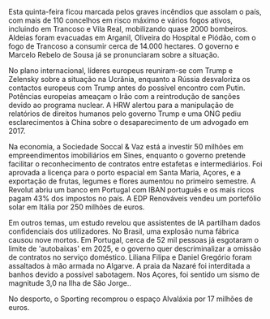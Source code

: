 Esta quinta-feira ficou marcada pelos graves incêndios que assolam o país, com mais de 110 concelhos em risco máximo e vários fogos ativos, incluindo em Trancoso e Vila Real, mobilizando quase 2000 bombeiros. Aldeias foram evacuadas em Arganil, Oliveira do Hospital e Piódão, com o fogo de Trancoso a consumir cerca de 14.000 hectares. O governo e Marcelo Rebelo de Sousa já se pronunciaram sobre a situação.

No plano internacional, líderes europeus reuniram-se com Trump e Zelensky sobre a situação na Ucrânia, enquanto a Rússia desvaloriza os contactos europeus com Trump antes do possível encontro com Putin. Potências europeias ameaçam o Irão com a reintrodução de sanções devido ao programa nuclear. A HRW alertou para a manipulação de relatórios de direitos humanos pelo governo Trump e uma ONG pediu esclarecimentos à China sobre o desaparecimento de um advogado em 2017.

Na economia, a Sociedade Soccal & Vaz está a investir 50 milhões em empreendimentos imobiliários em Sines, enquanto o governo pretende facilitar o reconhecimento de contratos entre estafetas e intermediários. Foi aprovada a licença para o porto espacial em Santa Maria, Açores, e a exportação de frutas, legumes e flores aumentou no primeiro semestre. A Revolut abriu um banco em Portugal com IBAN português e os mais ricos pagam 43% dos impostos no país. A EDP Renováveis vendeu um portefólio solar em Itália por 250 milhões de euros.

Em outros temas, um estudo revelou que assistentes de IA partilham dados confidenciais dos utilizadores. No Brasil, uma explosão numa fábrica causou nove mortos. Em Portugal, cerca de 52 mil pessoas já esgotaram o limite de 'autobaixas' em 2025, e o governo quer descriminalizar a omissão de contratos no serviço doméstico. Liliana Filipa e Daniel Gregório foram assaltados à mão armada no Algarve. A praia da Nazaré foi interditada a banhos devido a possível sabotagem. Nos Açores, foi sentido um sismo de magnitude 3,0 na Ilha de São Jorge..

No desporto, o Sporting recomprou o espaço Alvaláxia por 17 milhões de euros.